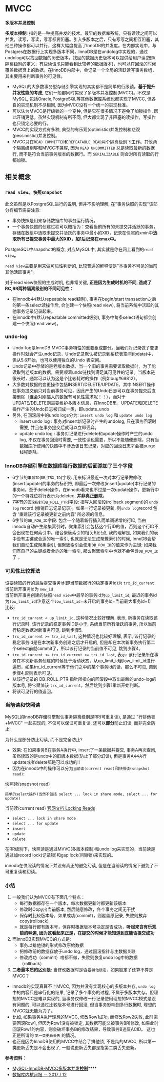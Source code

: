 # MVCC

**多版本并发控制**

**多版本控制**: 指的是一种提高并发的技术。最早的数据库系统，只有读读之间可以并发，读写，写读，写写都要阻塞。引入多版本之后，只有写写之间相互阻塞，其他三种操作都可以并行，这样大幅度提高了InnoDB的并发度。在内部实现中，与Postgres在数据行上实现多版本不同，InnoDB是在undolog中实现的，通过undolog可以找回数据的历史版本。找回的数据历史版本可以提供给用户读\(按照隔离级别的定义，有些读请求只能看到比较老的数据版本\)，也可以在回滚的时候覆盖数据页上的数据。在InnoDB内部中，会记录一个全局的活跃读写事务数组，其主要用来判断事务的可见性。

* MySQL的大多数事务型存储引擎实现的其实都不是简单的行级锁。**基于提升并发性能的考虑**, 它们一般都同时实现了多版本并发控制\(MVCC\)。不仅是MySQL, 包括Oracle,PostgreSQL等其他数据库系统也都实现了MVCC, 但各自的实现机制不尽相同, 因为MVCC没有一个统一的实现标准。
* 可以认为MVCC是行级锁的一个变种, 但是它在很多情况下避免了加锁操作, 因此开销更低。虽然实现机制有所不同, 但大都实现了非阻塞的读操作，写操作也只锁定必要的行。
* MVCC的实现方式有多种, 典型的有乐观\(optimistic\)并发控制和悲观\(pessimistic\)并发控制。
* MVCC只在`READ COMMITTED`和`REPEATABLE READ`两个隔离级别下工作。其他两个隔离级别够和MVCC不兼容, 因为 `READ UNCOMMITTED` 总是读取最新的数据行, 而不是符合当前事务版本的数据行。而 `SERIALIZABLE` 则会对所有读取的行都加锁。

## 相关概念

### `read view`**、**`快照snapshot`

此文虽然是以PostgreSQL进行的说明, 但并不影响理解, 在"事务快照的实现"该部分有细节需要注意:

* 事务快照是用来存储数据库的事务运行情况。
* 一个事务快照的创建过程可以概括为：查看当前所有的未提交并活跃的事务，存储在数组中选取未提交并活跃的事务中最小的XID，记录在快照的xmin中**选取所有已提交事务中最大的XID，加1后记录在xmax中。**

PostgreSQL中snapshot的概念, 对应MySQL中, 其实就是你在网上看到的`read view`**。**

`read view`主要是用来做可见性判断的, 比较普遍的解释便是"本事务不可见的当前其他活跃事务"。

对于read view快照的生成时机, 也非常关键, **正是因为生成时机的不同, 造成了RC,RR两种隔离级别的不同可见性：**

* 在innodb中\(默认repeatable read级别\), 事务在begin/start transaction之后的第一条select读操作后, 会创建一个快照\(read view\), 将当前系统中活跃的其他事务记录记录起来。
* 在innodb中\(默认repeatable committed级别\), 事务中每条select语句都会创建一个快照\(read view\)。

### undo-log

* Undo-log是InnoDB MVCC事务特性的重要组成部分。当我们对记录做了变更操作时就会产生undo记录，Undo记录默认被记录到系统表空间\(ibdata\)中，但从5.6开始，也可以使用独立的Undo 表空间。
* Undo记录中存储的是老版本数据，当一个旧的事务需要读取数据时，为了能读取到老版本的数据，需要顺着undo链找到满足其可见性的记录。当版本链很长时，通常可以认为这是个比较耗时的操作（例如bug\#69812）。
* 大多数对数据的变更操作包括INSERT/DELETE/UPDATE，其中INSERT操作在事务提交前只对当前事务可见，因此产生的Undo日志可以在事务提交后直接删除（谁会对刚插入的数据有可见性需求呢！！），而对于UPDATE/DELETE则需要维护多版本信息，在InnoDB里，UPDATE和DELETE操作产生的Undo日志被归成一类，即update\_undo
* 另外, 在回滚段中的undo logs分为: `insert undo log` 和 `update undo log`
  * insert undo log : 事务对insert新记录时产生的undolog, 只在事务回滚时需要, 并且在事务提交后就可以立即丢弃。
  * update undo log : 事务对记录进行delete和update操作时产生的undo log, 不仅在事务回滚时需要, 一致性读也需要，所以不能随便删除，只有当数据库所使用的快照中不涉及该日志记录，对应的回滚日志才会被purge线程删除。

### InnoDB存储引擎在数据库每行数据的后面添加了三个字段

* 6字节的`事务ID`\(`DB_TRX_ID`\)字段: 用来标识最近一次对本行记录做修改\(insert\|update\)的事务的标识符, 即最后一次修改\(insert\|update\)本行记录的事务id。至于delete操作，在innodb看来也不过是一次update操作，更新行中的一个特殊位将行表示为deleted, **并非真正删除**。
* 7字节的`回滚指针`\(`DB_ROLL_PTR`\)字段: 指写入回滚段\(rollback segment\)的 `undo log` record \(撤销日志记录记录\)。如果一行记录被更新, 则`undo log`record 包含 '重建该行记录被更新之前内容' 所必须的信息。
* 6字节的`DB_ROW_ID`字段: 包含一个随着新行插入而单调递增的行ID, 当由innodb自动产生聚集索引时，聚集索引会包括这个行ID的值，否则这个行ID不会出现在任何索引中。结合聚簇索引的相关知识点, 我的理解是, 如果我们的表中没有主键或合适的唯一索引, 也就是无法生成聚簇索引的时候, InnoDB会帮我们自动生成聚集索引, 但聚簇索引会使用`DB_ROW_ID`的值来作为主键; 如果我们有自己的主键或者合适的唯一索引, 那么聚簇索引中也就不会包含`DB_ROW_ID`了 。

### 可见性比较算法

设要读取的行的最后提交事务id\(即当前数据行的稳定事务id\)为 `trx_id_current`  
当前新开事务id为 `new_id`  
当前新开事务创建的快照`read view`中最早的事务id为`up_limit_id`, 最迟的事务id为`low_limit_id`\(注意这个`low_limit_id`=未开启的事务id=当前最大事务id+1\)  
比较:

* `trx_id_current < up_limit_id`, 这种情况比较好理解, 表示, 新事务在读取该行记录时, 该行记录的稳定事务ID是小于, 系统当前所有活跃的事务, 所以当前行稳定数据对新事务可见, 跳到步骤5.
* `trx_id_current >= trx_id_last`, 这种情况也比较好理解, 表示, 该行记录的稳定事务id是在本次新事务创建之后才开启的, 但是却在本次新事务执行第二个select前就commit了，所以该行记录的当前值不可见, 跳到步骤4。
* `trx_id_current <= trx_id_current <= trx_id_last`, 表示: 该行记录所在事务在本次新事务创建的时候处于活动状态，从up\_limit\_id到low\_limit\_id进行遍历，如果trx\_id\_current等于他们之中的某个事务id的话，那么不可见, 调到步骤4,否则表示可见。
* 从该行记录的 DB\_ROLL\_PTR 指针所指向的回滚段中取出最新的undo-log的版本号, 将它赋值该 `trx_id_current`，然后跳到步骤1重新开始判断。
* 将该可见行的值返回。

### 当前读和快照读

MySQL的InnoDB存储引擎默认事务隔离级别是RR\(可重复读\), 是通过 "行排他锁+MVCC" 一起实现的, 不仅可以保证可重复读, 还可以**部分**防止幻读, 而非完全防止;

为什么是部分防止幻读, 而不是完全防止?

* 效果: 在如果事务B在事务A执行中, insert了一条数据并提交, 事务A再次查询, 虽然读取的是undo中的旧版本数据\(防止了部分幻读\), 但是事务A中执行update或者delete都是可以成功的!!
* 因为在innodb中的操作可以分为`当前读(current read)`和`快照读(snapshot read)`:

快照读\(snapshot read\)

```text
简单的select操作(当然不包括 select ... lock in share mode, select ... for update)
```

当前读\(current read\) [官网文档 Locking Reads](https://dev.mysql.com/doc/refman/5.7/en/innodb-locking-reads.html)

* `select ... lock in share mode`
* `select ... for update`
* `insert`
* `update`
* `delete`

在RR级别下，快照读是通过MVVC\(多版本控制\)和undo log来实现的，当前读是通过加record lock\(记录锁\)和gap lock\(间隙锁\)来实现的。

innodb在快照读的情况下并没有真正的避免幻读, 但是在当前读的情况下避免了不可重复读和幻读。

### 小结

1. 一般我们认为MVCC有下面几个特点：
   * 每行数据都存在一个版本，每次数据更新时都更新该版本
   * 修改时Copy出当前版本, 然后随意修改，各个事务之间无干扰
   * 保存时比较版本号，如果成功\(commit\)，则覆盖原记录, 失败则放弃copy\(rollback\)
   * 就是每行都有版本号，保存时根据版本号决定是否成功，**听起来含有乐观锁的味道, 因为这看起来正是，在提交的时候才能知道到底能否提交成功**
2. 而InnoDB实现MVCC的方式是:
   * 事务以排他锁的形式修改原始数据
   * 把修改前的数据存放于undo log，通过回滚指针与主数据关联
   * 修改成功（commit）啥都不做，失败则恢复undo log中的数据（rollback）
3. **二者最本质的区别是**: 当修改数据时是否要`排他锁定`，如果锁定了还算不算是MVCC？

* Innodb的实现真算不上MVCC, 因为并没有实现核心的多版本共存, `undo log` 中的内容只是串行化的结果, 记录了多个事务的过程, 不属于多版本共存。但理想的MVCC是难以实现的, 当事务仅修改一行记录使用理想的MVCC模式是没有问题的, 可以通过比较版本号进行回滚, 但当事务影响到多行数据时, 理想的MVCC就无能为力了。
* 比如, 如果事务A执行理想的MVCC, 修改Row1成功, 而修改Row2失败, 此时需要回滚Row1, 但因为Row1没有被锁定, 其数据可能又被事务B所修改, 如果此时回滚Row1的内容，则会破坏事务B的修改结果，导致事务B违反ACID。 这也正是所谓的 `第一类更新丢失` 的情况。
* 也正是因为InnoDB使用的MVCC中结合了排他锁, 不是纯的MVCC, 所以第一类更新丢失是不会出现了, 一般说更新丢失都是指第二类丢失更新。

**参考资料：**

* [MySQL-InnoDB-MVCC多版本并发**控制**](https://segmentfault.com/a/1190000012650596)\*\*\*\*
* [数据库内核月报 － 2017 / 12](http://mysql.taobao.org/monthly/2017/12)




